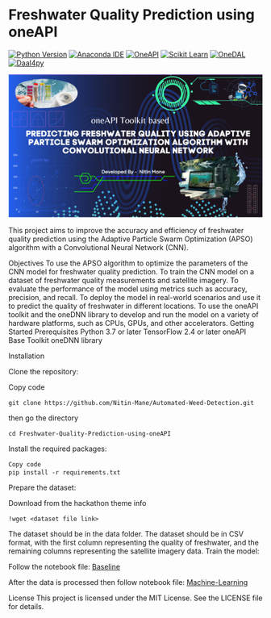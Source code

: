 # Freshwater Quality Prediction using oneAPI

[![Python Version](https://img.shields.io/badge/Python-3.8-blue.svg)](https://www.python.org/downloads/release/python-380/)
[![Anaconda IDE](https://img.shields.io/badge/Tools-Anaconda-green.svg)](https://www.anaconda.com/)
[![OneAPI](https://img.shields.io/badge/OneAPI-Beta-green.svg)](https://software.intel.com/en-us/oneapi)
[![Scikit Learn](https://img.shields.io/badge/Scikit%20Learn-0.23-orange.svg)](https://scikit-learn.org/stable/install.html)
[![OneDAL](https://img.shields.io/badge/OneDAL-1.1-lightgrey.svg)](https://software.intel.com/en-us/oneapi-onedal-library)
[![Daal4py](https://img.shields.io/badge/Daal4py-1.1-lightgrey.svg)](https://software.intel.com/en-us/daal4py)

![Project_Theme](./media/project_theme.png)

This project aims to improve the accuracy and efficiency of freshwater quality prediction using the Adaptive Particle Swarm Optimization (APSO) algorithm with a Convolutional Neural Network (CNN).

Objectives
To use the APSO algorithm to optimize the parameters of the CNN model for freshwater quality prediction.
To train the CNN model on a dataset of freshwater quality measurements and satellite imagery.
To evaluate the performance of the model using metrics such as accuracy, precision, and recall.
To deploy the model in real-world scenarios and use it to predict the quality of freshwater in different locations.
To use the oneAPI toolkit and the oneDNN library to develop and run the model on a variety of hardware platforms, such as CPUs, GPUs, and other accelerators.
Getting Started
Prerequisites
Python 3.7 or later
TensorFlow 2.4 or later
oneAPI Base Toolkit
oneDNN library

Installation

Clone the repository:


Copy code
```
git clone https://github.com/Nitin-Mane/Automated-Weed-Detection.git
```
then go the directory
```
cd Freshwater-Quality-Prediction-using-oneAPI
```
Install the required packages:

```
Copy code
pip install -r requirements.txt
```
Prepare the dataset:

Download from the hackathon theme info
```
!wget <dataset file link>
```

The dataset should be in the data folder.
The dataset should be in CSV format, with the first column representing the quality of freshwater, and the remaining columns representing the satellite imagery data.
Train the model:

Follow the notebook file: [Baseline](./Baseline.ipynb)

After the data is processed then follow notebook file: [Machine-Learning](./Machine%20Learning%20Modelling.ipynb)



License
This project is licensed under the MIT License. See the LICENSE file for details.
